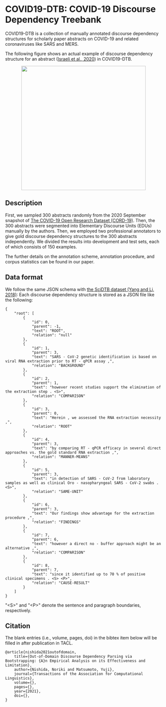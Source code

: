 # COVID19-DTB: COVID-19 Discourse Dependency Treebank

COVID19-DTB is a collection of manually annotated discourse dependency structures for scholarly paper abstracts on COVID-19 and related coronaviruses like SARS and MERS.

The following figure shows an actual example of discourse dependency structure for an abstract ([Israeli et al., 2020](https://doi.org/10.1101/2020.06.10.144196)) in COVID19-DTB.

<p align="center">
<img src="https://norikinishida.github.io/tools/discdep/images/045_figure020.png" width="400">
</p>

## Description

First, we sampled 300 abstracts randomly from the 2020 September snapshot of [The COVID-19 Open Research Dataset (CORD-19)](https://allenai.org/data/cord-19).
Then, the 300 abstracts were segmented into Elementary Discourse Units (EDUs) manually by the authors.
Then, we employed two professional annotators to give gold discourse dependency structures to the 300 abstracts independently.
We divided the results into development and test sets, each of which consists of 150 examples.

The further details on the annotation scheme, annotation procedure, and corpus statistics can be found in our paper.

## Data format

We follow the same JSON schema with [the SciDTB dataset (Yang and Li, 2018)](https://aclanthology.org/P18-2071): Each discourse dependency structure is stored as a JSON file like the following:

```
{
    "root": [
        {
            "id": 0,
            "parent": -1,
            "text": "ROOT",
            "relation": "null"
        },
        {
            "id": 1,
            "parent": 3,
            "text": "SARS - CoV-2 genetic identification is based on viral RNA extraction prior to RT - qPCR assay ,",
            "relation": "BACKGROUND"
        },
        {
            "id": 2,
            "parent": 1,
            "text": "however recent studies support the elimination of the extraction step . <S>",
            "relation": "COMPARISON"
        },
        {
            "id": 3,
            "parent": 0,
            "text": "Herein , we assessed the RNA extraction necessity ,",
            "relation": "ROOT"
        },
        {
            "id": 4,
            "parent": 3,
            "text": "by comparing RT - qPCR efficacy in several direct approaches vs. the gold standard RNA extraction ,",
            "relation": "MANNER-MEANS"
        },
        {
            "id": 5,
            "parent": 3,
            "text": "in detection of SARS - CoV-2 from laboratory samples as well as clinical Oro - nasopharyngeal SARS - CoV-2 swabs . <S>",
            "relation": "SAME-UNIT"
        },
        {
            "id": 6,
            "parent": 3,
            "text": "Our findings show advantage for the extraction procedure ,",
            "relation": "FINDINGS"
        },
        {
            "id": 7,
            "parent": 6,
            "text": "however a direct no - buffer approach might be an alternative ,",
            "relation": "COMPARISON"
        },
        {
            "id": 8,
            "parent": 7,
            "text": "since it identified up to 70 % of positive clinical specimens . <S> <P>",
            "relation": "CAUSE-RESULT"
        }
    ]
}
```

"&lt;S&gt;" and "&lt;P&gt;" denote the sentence and paragraph boundaries, respectively.

## Citation

The blank entries (i.e., volume, pages, doi) in the bibtex item below will be filled in after publication in TACL.

```
@article{nishida2021outofdomain,
    title={Out-of-Domain Discourse Dependency Parsing via Bootstrapping: {A}n Empirical Analysis on its Effectiveness and Limitation},
    author={Nishida, Noriki and Matsumoto, Yuji},
    journal={Transactions of the Association for Computational Linguistics},
    volume={},
    pages={},
    year={2021},
    doi={},
}
```
